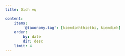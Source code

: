 ```yaml
---
title: Dịch vụ

content:
    items: 
        '@taxonomy.tag': [kiemdinhthietbi, kiemdinh]
    order:
        by: date
        dir: desc
    limit: 4
---
```


